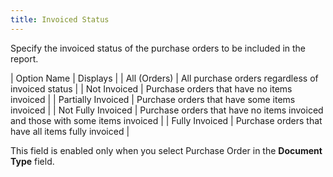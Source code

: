 ```yaml
---
title: Invoiced Status
---
```



Specify the invoiced status of the purchase orders to be included in  the report.


| Option Name | Displays |
| All (Orders) | All purchase orders regardless of invoiced status |
| Not Invoiced | Purchase orders that have no items invoiced |
| Partially Invoiced | Purchase orders that have some items invoiced |
| Not Fully Invoiced | Purchase orders that have no items invoiced and those  with some items invoiced |
| Fully Invoiced | Purchase orders that have all items fully invoiced |



This field is enabled only when you select Purchase Order in the **Document Type** field.

